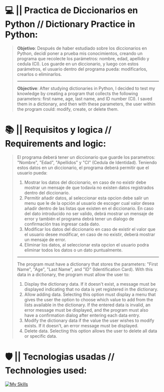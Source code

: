 # 💻 || Practica de Diccionarios en Python // Dictionary Practice in Python:
> __Objetivo__: Después de haber estudiado sobre los diccionarios en Python, decidí poner a prueba mis conocimientos, creando un programa que recolecte los parámetros: nombre, edad, apellido y cedula (CI). Los guarde en un diccionario, y luego con estos parámetros, el usuario dentro del programa pueda: modificarlos, crearlos o eliminarlos.
> 
> ---
> 
> __Objective__: After studying dictionaries in Python, I decided to test my knowledge by creating a program that collects the following parameters: first name, age, last name, and ID number (CI). I saved them in a dictionary, and then with these parameters, the user within the program could: modify, create, or delete them.

# 📚 || Requisitos y logica // Requirements and logic:
> El programa deberá tener un diccionario que guarde los parametros: "Nombre", "Edad", "Apellidos" y "CI" (Cedula de Identidad). Teniendo estos datos en un diccionario, el programa deberá permitir que el usuario pueda:
> 
> 1. Mostrar los datos del diccionario, en caso de no existir debe mostrar un mensaje de que todavía no existen datos registrados dentro del diccionario. <br>
> 2. Permitir añadir datos, al seleccionar esta opcion debe salir un menu que le de la opción al usuario de escoger cual valor desea añadir dentro de las listas que existen en el diccionario. En caso del dato introducido no ser valido, debrá mostrar un mensaje de error y también el programa debrá tener un dialogo de confirmación tras ingresar cada dato. <br>
> 3. Modificar los datos del diccionario en caso de existir el valor que el usuario desee modificar, en caso de no existir, deberá mostrar un mensaje de error. <br>
> 4. Eliminar los datos, al seleccionar esta opcion el usuario podra eliminar todos los datos o un dato puntualmente.
> 
> ---
> 
> The program must have a dictionary that stores the parameters: "First Name", "Age", "Last Name", and "ID" (Identification Card). With this data in a dictionary, the program must allow the user to:
> 
> 1. Display the dictionary data. If it doesn't exist, a message must be displayed indicating that no data is yet registered in the dictionary. <br>
> 2. Allow adding data. Selecting this option must display a menu that gives the user the option to choose which value to add from the lists available in the dictionary. If the entered data is invalid, an error message must be displayed, and the program must also have a confirmation dialog after entering each data entry. <br>
> 3. Modify the dictionary data if the value the user wishes to modify exists. If it doesn't, an error message must be displayed. <br>
> 4. Delete data. Selecting this option allows the user to delete all data or specific data.

# 🛡 || Tecnologias usadas // Technologies used:
[![My Skills](https://go-skill-icons.vercel.app/api/icons?i=vscode,python&theme=light)](https://github.com/bashaxl)
